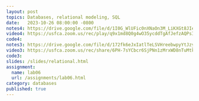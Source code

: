 ```yaml
---
layout: post
topics: Databases, relational modeling, SQL
date:   2023-10-26 08:00:00 -0800
notes4: https://drive.google.com/file/d/1I0G_WlUFic0nXNaOn3M_LiKXGt8JIefD/view?usp=drive_link
video4: https://usfca.zoom.us/rec/play/q9x1md8Q0g4wO35ycddTgAfJefzAQPsISGk0m0vx7K59CoE4mzXC4ocTgynFEavDKGvhhqPxtLon6_I.4yApwJTM1-xyo3Pp?canPlayFromShare=true&from=share_recording_detail&continueMode=true&componentName=rec-play&originRequestUrl=https%3A%2F%2Fusfca.zoom.us%2Frec%2Fshare%2F-NAAV9Hqi80kRAODashpAPx75ZlfimJnRRpyo59JxJPtAGzcOWC7rf5nLigsLoWR.15A0_HI0d_rFd2Ov
code4: 
notes3: https://drive.google.com/file/d/172fk6eJxIatlTeLSVHreebwpyYtJzyZ9/view?usp=drive_link
video3: https://usfca.zoom.us/rec/share/6PH-7sYCbcr6SjPNn1zMrxWD8nTuMtkr7B4ySrrp7UFSiJRVN_GaZRa7HI26ZzQD.eSb5dCA4RAtrf_yq
code3: 
slides: /slides/relational.html
assignment:
  name: lab06
  url: /assignments/lab06.html
category: databases
published: true
---
```

